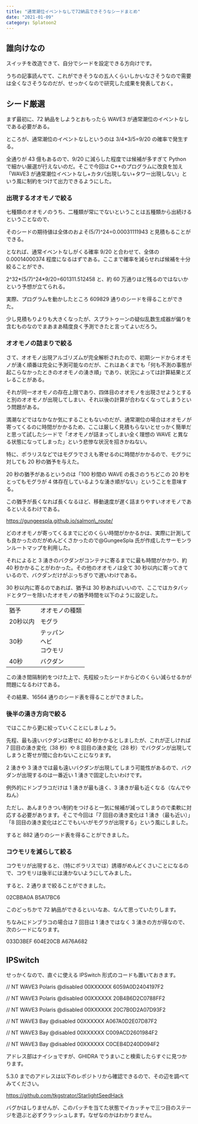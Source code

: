 ```yaml
---
title: "通常潮位イベントなしで72納品できそうなシードまとめ"
date: "2021-01-09"
category: Splatoon2
---
```


## 誰向けなの

スイッチを改造できて、自分でシードを設定できる方向けです。

うちの記事読んでて、これができそうなの五人くらいしかいなさそうなので需要は全くなさそうなのだが、せっかくなので研究した成果を発表しておく。

## シード厳選

まず最初に、72 納品をしようとおもったら WAVE3 が通常潮位のイベントなしである必要がある。

ところが、通常潮位のイベントなしというのは 3/4\*3/5=9/20 の確率で発生する。

全通りが 43 億もあるので、9/20 に減らした程度では候補が多すぎて Python で細かい厳選が行えないのだ。そこで今回は C++のプログラムに改良を加え「WAVE3 が通常潮位イベントなし+カタパ出現しない+タワー出現しない」という風に制約をつけて出力できるようにした。

### 出現するオオモノで絞る

七種類のオオモノのうち、二種類が常にでないということは五種類から出続けるということなので、

そのシードの期待値は全体のおよそ(5/7)^24=0.00031111943 と見積もることができる。

となれば、通常イベントなしがくる確率 9/20 と合わせて、全体の 0.00014000374 程度になるはずである。ここまで確率を減らせれば候補を十分絞ることができ、

2^32\*(5/7)^24\*9/20=601311.512458 と、約 60 万通りほど残るのではないかという予想が立てられる。

実際、プログラムを動かしたところ 609829 通りのシードを得ることができた。

少し見積もりよりも大きくなったが、スプラトゥーンの疑似乱数生成器が偏りを含むものなのでまあまあ精度良く予測できたと言ってよいだろう。

### オオモノの詰まりで絞る

さて、オオモノ出現アルゴリズムが完全解析されたので、初期シードからオオモノが湧く順番は完全に予測可能なのだが、これはあくまでも「何も不測の事態が起こらなかったときのオオモノの湧き順」であり、状況によっては計算結果とズレることがある。

それが同一オオモノの存在上限であり、四体目のオオモノを出現させようとすると別のオオモノが出現してしまい、それ以後の計算が合わなくなってしまうという問題がある。

満潮などではなかなか気にすることもないのだが、通常潮位の場合はオオモノが寄ってくるのに時間がかかるため、ここは厳しく見積もらないとせっかく簡単だと思って試したシードで「オオモノが詰まってしまい全く理想の WAVE と異なる状態になってしまった」という悲惨な状況を招きかねない。

特に、ポラリスなどではモグラでさえも寄せるのに時間がかかるので、モグラに対しても 20 秒の猶予を与えた。

20 秒の猶予があるというのは「100 秒間の WAVE の長さのうちどこの 20 秒をとってもモグラが 4 体存在しているような湧き順がない」ということを意味する。

この猶予が長くなれば長くなるほど、移動速度が遅く詰まりやすいオオモノであるといえるわけである。

https://gungeespla.github.io/salmon\_route/

どのオオモノが寄ってくるまでにどのくらい時間がかかるかは、実際に計測しても良かったのだがめんどくさかったので@GungeeSpla 氏が作成したサーモンランルートマップを利用した。

それによると 3 湧きのバクダンがコンテナに寄るまでに最も時間がかかり、約 40 秒かかることがわかった。その他のオオモノは全て 30 秒以内に寄ってきているので、バクダンだけがぶっちぎりで遅いわけである。

30 秒以内に寄るのであれば、猶予は 30 秒あればいいので、ここではカタパッドとタワーを除いたオオモノの猶予時間を以下のように設定した。

<table><tbody><tr><td class="has-text-align-center" data-align="center">猶予</td><td class="has-text-align-center" data-align="center">オオモノの種類</td></tr><tr><td class="has-text-align-center" data-align="center">20秒以内</td><td class="has-text-align-center" data-align="center">モグラ</td></tr><tr><td class="has-text-align-center" data-align="center">30秒</td><td class="has-text-align-center" data-align="center">テッパン<br>ヘビ<br>コウモリ</td></tr><tr><td class="has-text-align-center" data-align="center">40秒</td><td class="has-text-align-center" data-align="center">バクダン</td></tr></tbody></table>

この湧き間隔制約をつけた上で、先程絞ったシードからどのくらい減らせるかが問題になるわけである。

その結果、16564 通りのシード表を得ることができました。

### 後半の湧き方向で絞る

ではここから更に絞っていくことにしましょう。

先程、最も遠いバクダンは寄せに 40 秒かかるとしましたが、これが正しければ 7 回目の湧き変化（38 秒）や 8 回目の湧き変化（28 秒）でバクダンが出現してしまうと寄せが間に合わないことになります。

2 湧きや 3 湧きでは最も遠いバクダンが出現してしまう可能性があるので、バクダンが出現するのは一番近い 1 湧きで固定したいわけです。

例外的にドンブラコだけは 1 湧きが最も遠く、3 湧きが最も近くなる（なんでやねん）

ただし、あんまりきつい制約をつけると一気に候補が減ってしまうので柔軟に対応する必要があります。そこで今回は「7 回目の湧き変化は 1 湧き（最も近い）」「8 回目の湧き変化はどこでもいいがモグラが出現する」という風にしました。

すると 882 通りのシード表を得ることができました。

### コウモリを減らして絞る

コウモリが出現すると、（特にポラリスでは）誘導がめんどくさいことになるので、コウモリは後半には湧かないようにしてみました。

すると、2 通りまで絞ることができました。

02CBBA0A
B5A17BC6

このどっちかで 72 納品ができるといいなあ、なんて思っていたりします。

ちなみにドンブラコの場合は 7 回目は 1 湧きではなく 3 湧きの方が得なので、次のシードになります。

033D3BEF
604E20CB
A676A682

## IPSwitch

せっかくなので、直ぐに使える IPSwitch 形式のコードも置いておきます。

// NT WAVE3 Polaris
@disabled
00XXXXXX 6059A0D2404197F2

// NT WAVE3 Polaris
@disabled
00XXXXXX 20B4B6D2C0788FF2

// NT WAVE3 Polaris
@disabled
00XXXXXX 20C7B0D2A07D93F2

// NT WAVE3 Bay
@disabled
00XXXXXX A067A0D2E07D87F2

// NT WAVE3 Bay
@disabled
00XXXXXX C009ACD2601984F2

// NT WAVE3 Bay
@disabled
00XXXXXX C0CEB4D240D094F2

アドレス部はナイショですが、GHIDRA でうまいこと検索したらすぐに見つかります。

5.3.0 までのアドレスは以下のレポジトリから確認できるので、その辺を調べてみてください。

https://github.com/tkgstrator/StarlightSeedHack

バグかはしりませんが、このパッチを当てた状態でイカッチャで三つ目のステージを遊ぶと必ずクラッシュします。なぜなのかはわかりません。
